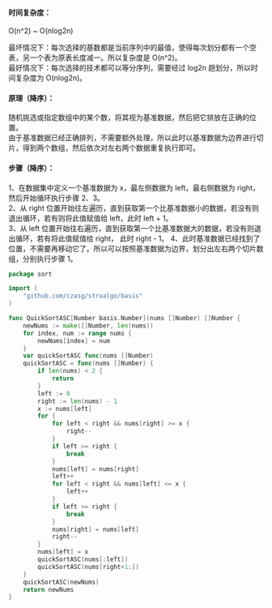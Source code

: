 #### 时间复杂度：
O(n^2) ~ O(nlog2n)  

最坏情况下：每次选择的基数都是当前序列中的最值，使得每次划分都有一个空表，另一个表为原表长度减一。所以复杂度是 O(n^2)。   
最好情况下：每次选择的技术都可以等分序列，需要经过 log2n 趟划分，所以时间复杂度为 O(nlog2n)。

#### 原理（降序）：
随机挑选或指定数组中的某个数，将其视为基准数据，然后把它排放在正确的位置。  
由于基准数据已经正确排列，不需要额外处理，所以此时以基准数据为边界进行切片，得到两个数组，然后依次对左右两个数据重复执行即可。

#### 步骤（降序）：  
1、在数据集中定义一个基准数据为 x，最左侧数据为 left，最右侧数据为 right，然后开始循环执行步骤 2、3。  
2、从 right 位置开始往左遍历，直到获取第一个比基准数据小的数据，若没有则退出循环，若有则将此值赋值给 left，此时 left + 1。  
3、从 left 位置开始往右遍历，直到获取第一个比基准数据大的数据，若没有则退出循环，若有将此值赋值给 right， 此时 right - 1。
4、此时基准数据已经找到了位置，不需要再移动它了。所以可以按照基准数据为边界，划分出左右两个切片数组，分别执行步骤 1。 

```go title="https://github.com/czasg/strualgo/blob/main/algo/sort/quick.go"
package sort

import (
	"github.com/czasg/strualgo/basis"
)

func QuickSortASC[Number basis.Number](nums []Number) []Number {
	newNums := make([]Number, len(nums))
	for index, num := range nums {
		newNums[index] = num
	}
	var quickSortASC func(nums []Number)
	quickSortASC = func(nums []Number) {
		if len(nums) < 2 {
			return
		}
		left := 0
		right := len(nums) - 1
		x := nums[left]
		for {
			for left < right && nums[right] >= x {
				right--
			}
			if left >= right {
				break
			}
			nums[left] = nums[right]
			left++
			for left < right && nums[left] <= x {
				left++
			}
			if left >= right {
				break
			}
			nums[right] = nums[left]
			right--
		}
		nums[left] = x
		quickSortASC(nums[:left])
		quickSortASC(nums[right+1:])
	}
	quickSortASC(newNums)
	return newNums
}
```



